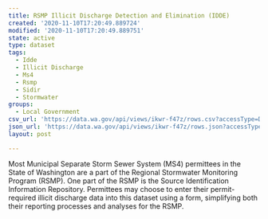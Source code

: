 ```yaml
---
title: RSMP Illicit Discharge Detection and Elimination (IDDE)
created: '2020-11-10T17:20:49.889724'
modified: '2020-11-10T17:20:49.889751'
state: active
type: dataset
tags:
  - Idde
  - Illicit Discharge
  - Ms4
  - Rsmp
  - Sidir
  - Stormwater
groups:
  - Local Government
csv_url: 'https://data.wa.gov/api/views/ikwr-f47z/rows.csv?accessType=DOWNLOAD'
json_url: 'https://data.wa.gov/api/views/ikwr-f47z/rows.json?accessType=DOWNLOAD'
layout: post

---
```

Most Municipal Separate Storm Sewer System (MS4) permittees in the State of Washington are a part of the Regional Stormwater Monitoring Program (RSMP).  One part of the RSMP is the Source Identification Information Repository.  Permittees may choose to enter their permit-required illicit discharge data into this dataset using a form, simplifying both their reporting processes and analyses for the RSMP.
